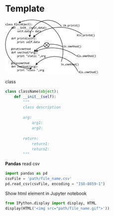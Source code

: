 # Template

<img src="../../../assets/illustration/python_method.jpg" alt="Overview" width="60%" height="50%">

class
```python
class className(object):
    def __init__(self):
        """
        class description

        arg:
            arg1:
            arg2:

        return:
            return1:
            return2:    
        """
```

**Pandas** read csv
```python
import pandas as pd
csvFile = 'path/file_name.csv'
pd.read_csv(csvFile, encoding = "ISO-8859-1")
```

Show html element in Jupyter notebook
```python
from IPython.display import display, HTML
display(HTML('<img src="path/file_name.gif">'))
```

